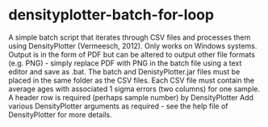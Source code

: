 # densityplotter-batch-for-loop
A simple batch script that iterates through CSV files and processes them using DensityPlotter (Vermeesch, 2012).
Only works on Windows systems.
Output is in the form of PDF but can be altered to output other file formats (e.g. PNG) - simply replace PDF with PNG in the batch file using a text editor and save as .bat.
The batch and DenistyPlotter.jar files must be placed in the same folder as the CSV files.
Each CSV file must contain the average ages with associated 1 sigma errors (two columns) for one sample.
A header row is required (perhaps sample number) by DensityPlotter
Add various DensityPlotter arguments as required - see the help file of DensityPlotter for more details.
